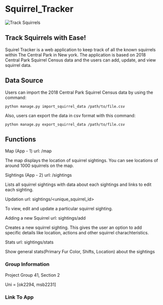 # Squirrel_Tracker
![Track Squirrels](https://compote.slate.com/images/daa8e7d2-7a63-4c48-80b8-57b98e3be321.jpg)

## Track Squirrels with Ease!
Squirel Tracker is a web application to keep track of all the known squirrels within The Central Park in New york. The application is based on 2018 Central Park Squirrel Census data and the users 
can add, update, and view squirrel data.
## Data Source
Users can import the 2018 Central Park Squirrel Census data by using the command:

`python manage.py import_squirrel_data /path/to/file.csv`

Also, users can export the data in csv format with this command:

`python manage.py export_squirrel_data /path/to/file.csv`

## Functions
Map (App - 1)
url: /map

The map displays the location of squirrel sightings. You can see locations of around 1000 squirrels on the map.

Sightings (App - 2)
url: /sightings

Lists all squirrel sightings with data about each sightings and  links to edit each sighting.

Updation
url: sightings/<unique_squirrel_id>

To view, edit and update a particular squirrel sighting.

Adding a new Squirrel
url: sightings/add

Creates a new squirrel sighting. This gives the user an option to add specific details like location, actions and other squirrel charachteristics.

Stats
url: sightings/stats

Show general stats(Primary Fur Color, Shifts, Location) about the sightings

### Group Information
Project Group 41, Section 2

Uni = [ok2294, msb2231]

### Link To App
